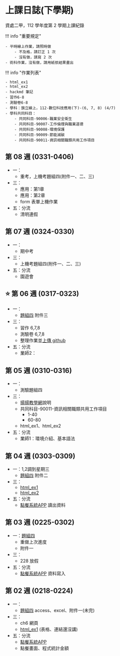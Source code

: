 # 上課日誌(下學期)

資處二甲，112 學年度第 2 學期上課紀錄


!!! info "重要規定"

    - 平時線上作業，請照時做
        - 不及格，請訂正 1 次
        - 沒有做，請寫 2 次
    - 術科作業，沒有做，請用紙依結果畫出


!!! info "作業列表"

    - html_ex1
    - html_ex2
    - hackmd 筆記
    - 習作6-8
    - 測驗卷6-8
    - 學科：旗立線上，112-數位科技應用(下)-(6, 7, 8) (4/7)
    - 學科共同科目：
        - 共同科目-90006-職業安全衛生
        - 共同科目-90007-工作倫理與職業道德
        - 共同科目-90008-環境保護
        - 共同科目-90009-節能減碳
        - 共同科目-90011-資訊相關職類共用工作項目	
<!--
!!! danger "作業時程"

    - 乙級題組五 (成績上傳) (11/19)

    <hr>

    - 去背 (10/22)
    - 樣式(小論文) (10/22)
--> 

## 第 08 週 (0331-0406)
- 一：
    - 重考，上機考題組四(附件一、二、三)
- 三：
    - 應用：第1章
    - 應用：第2章
    - form 表單上機作業
- 五：分流
    - 清明連假




## 第 07 週 (0324-0330)
- 一：
    - 期中考
- 三：
    - 上機考題組四(附件一、二、三)
- 五：分流
    - 園遊會



## :star: 第 06 週 (0317-0323)
- 一：
    - [題組四](../cert/cert2/resolve-4.md) 附件三
- 三：
    - 習作 6,7,8
    - 測驗卷 6,7,8
    - 整理作業並[上傳 github](./misc/github_upload.md)
- 五：分流
    - 業師2：


## 第 05 週 (0310-0316)
- 一：
    - 測驗題組四
- 三：
    - [揚揚教學網](https://kd.elvs.chc.edu.tw/)說明
    - 共同科目-90011-資訊相關職類共用工作項目
        - 1-40
        - 60-80
    - html_ex1、html_ex2
- 五：分流
    - 業師1：環境介紹、基本語法



## 第 04 週 (0303-0309)
- 一：1,2調到星期三
    - [題組四](../cert/cert2/resolve-4.md) 附件二
- 三：
    <!-- - [題組四](../cert/cert2/resolve-4.md) 附件三、附件四 -->
    - [html_ex1](./misc/html_ex1.md)
    - [html_ex2](./misc/html_ex2.md)
- 五：分流
    - [點餐系統APP](../programming/app_inventor/online_order/order_system.md) 讀出資料


## 第 03 週 (0225-0302)
- 一：[題組四](../cert/cert2/resolve-4.md)
    - 重做上次進度
    - 附件一
- 三：
    - 228 放假
- 五：分流
    - [點餐系統APP](../programming/app_inventor/online_order/order_system.md) 資料寫入


## 第 02 週 (0218-0224)
- 一：
    - [題組四](../cert/cert2/resolve-4.md) access、excel、附件一(未完)
- 三：
    - ch6 網頁
    - [html_ex1](./misc/html_ex1.md)  (表格、連結還沒講)
    <!-- - [html_ex2](./misc/html_ex2.md) -->
- 五：分流
    - [點餐系統APP](../programming/app_inventor/online_order/order_system.md)
    - 點餐畫面、程式統計金額

